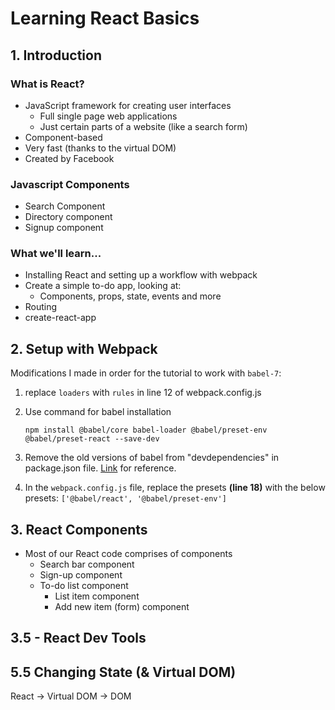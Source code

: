 # Learning React Basics

## 1. Introduction

### What is React?
- JavaScript framework for creating user interfaces
    - Full single page web applications
    - Just certain parts of a website (like a search form)
- Component-based
- Very fast (thanks to the virtual DOM)
- Created by Facebook

### Javascript Components

- Search Component
- Directory component
- Signup component

### What we'll learn...
- Installing React and setting up a workflow with webpack
- Create a simple to-do app, looking at:
    - Components, props, state, events and more
- Routing
- create-react-app

## 2. Setup with Webpack 
Modifications I made in order for the tutorial to work with `babel-7`:
1. replace `loaders` with `rules` in line 12 of webpack.config.js
1. Use command for babel installation
   ```
   npm install @babel/core babel-loader @babel/preset-env @babel/preset-react --save-dev
   ```
   
1. Remove the old versions of babel from "devdependencies" in package.json file. 
[Link](https://stackoverflow.com/questions/49182862/preset-files-are-not-allowed-to-export-objects) for reference.
1. In the `webpack.config.js` file, replace the presets **(line 18)** with the below
    presets: `['@babel/react', '@babel/preset-env']`

## 3. React Components
- Most of our React code comprises of components
    - Search bar component
    - Sign-up component
    - To-do list component
        - List item component
        - Add new item (form) component

## 3.5 - React Dev Tools

## 5.5 Changing State (& Virtual DOM)

React -> Virtual DOM -> DOM
